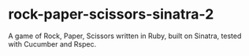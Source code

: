 rock-paper-scissors-sinatra-2
=============================

A game of Rock, Paper, Scissors written in Ruby, built on Sinatra, tested with Cucumber and Rspec.
